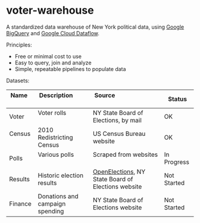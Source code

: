 # voter-warehouse

A standardized data warehouse of New York political data, using [Google BigQuery](https://cloud.google.com/bigquery) and [Google Cloud Dataflow](https://cloud.google.com/dataflow).

Principles:
* Free or minimal cost to use
* Easy to query, join and analyze
* Simple, repeatable pipelines to populate data

Datasets:

| Name     | Description               | Source                               | Status          |
|----------|---------------------------|--------------------------------------|-----------------|
| Voter    | Voter rolls               | NY State Board of Elections, by mail | OK              |
| Census   | 2010 Redistricting Census | US Census Bureau website             | OK              |
| Polls    | Various polls             | Scraped from websites                | In Progress     |
| Results  | Historic election results | [OpenElections](http://github.com/openelections), NY State Board of Elections website | Not Started |
| Finance  | Donations and campaign spending | NY State Board of Elections website | Not Started |
